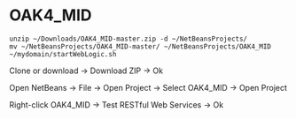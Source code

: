 # OAK4_MID

```shell
unzip ~/Downloads/OAK4_MID-master.zip -d ~/NetBeansProjects/
mv ~/NetBeansProjects/OAK4_MID-master/ ~/NetBeansProjects/OAK4_MID
~/mydomain/startWebLogic.sh
```

Clone or download -> Download ZIP -> Ok

Open NetBeans -> File -> Open Project -> Select OAK4_MID -> Open Project

Right-click OAK4_MID -> Test RESTful Web Services -> Ok
